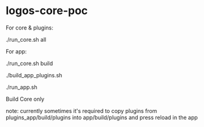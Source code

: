 # logos-core-poc

For core & plugins:

./run_core.sh all

For app:

./run_core.sh build

./build_app_plugins.sh

./run_app.sh

Build Core only

note: currently sometimes it's required to copy plugins from plugins_app/build/plugins into app/build/plugins and press reload in the app
